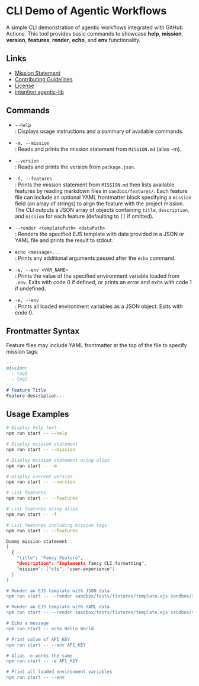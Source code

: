 # CLI Demo of Agentic Workflows

A simple CLI demonstration of agentic workflows integrated with GitHub Actions. This tool provides basic commands to showcase **help**, **mission**, **version**, **features**, **render**, **echo**, and **env** functionality.

## Links

- [Mission Statement](../../MISSION.md)
- [Contributing Guidelines](../../CONTRIBUTING.md)
- [License](../../LICENSE.md)
- [intentïon agentic-lib](https://github.com/xn-intenton-z2a/agentic-lib)

## Commands

- `--help`  
  : Displays usage instructions and a summary of available commands.

- `-m, --mission`  
  : Reads and prints the mission statement from `MISSION.md` (alias -m).

- `--version`  
  : Reads and prints the version from `package.json`.

- `-f, --features`  
  : Prints the mission statement from `MISSION.md` then lists available features by reading markdown files in `sandbox/features/`. Each feature file can include an optional YAML frontmatter block specifying a `mission` field (an array of strings) to align the feature with the project mission. The CLI outputs a JSON array of objects containing `title`, `description`, and `mission` for each feature (defaulting to `[]` if omitted).

- `--render <templatePath> <dataPath>`  
  : Renders the specified EJS template with data provided in a JSON or YAML file and prints the result to stdout.

- `echo <message>...`  
  : Prints any additional arguments passed after the `echo` command.

- `-e, --env <VAR_NAME>`  
  : Prints the value of the specified environment variable loaded from `.env`. Exits with code 0 if defined, or prints an error and exits with code 1 if undefined.

- `-e, --env`  
  : Prints all loaded environment variables as a JSON object. Exits with code 0.

## Frontmatter Syntax

Feature files may include YAML frontmatter at the top of the file to specify mission tags:

```markdown
---
mission:
  - tag1
  - tag2
---
# Feature Title
Feature description...
```

## Usage Examples

```bash
# Display help text
npm run start -- --help

# Display mission statement
npm run start -- --mission

# Display mission statement using alias
npm run start -- -m

# Display current version
npm run start -- --version

# List features
npm run start -- --features

# List features using alias
npm run start -- -f

# List features including mission tags
npm run start -- --features

Dummy mission statement
[
  {
    "title": "Fancy Feature",
    "description": "Implements fancy CLI formatting",
    "mission": ["cli", "user-experience"]
  }
]

# Render an EJS template with JSON data
npm run start -- --render sandbox/tests/fixtures/template.ejs sandbox/tests/fixtures/data.json

# Render an EJS template with YAML data
npm run start -- --render sandbox/tests/fixtures/template.ejs sandbox/tests/fixtures/data.yaml

# Echo a message
npm run start -- echo Hello World

# Print value of API_KEY
npm run start -- --env API_KEY

# Alias -e works the same
npm run start -- -e API_KEY

# Print all loaded environment variables
npm run start -- --env
```